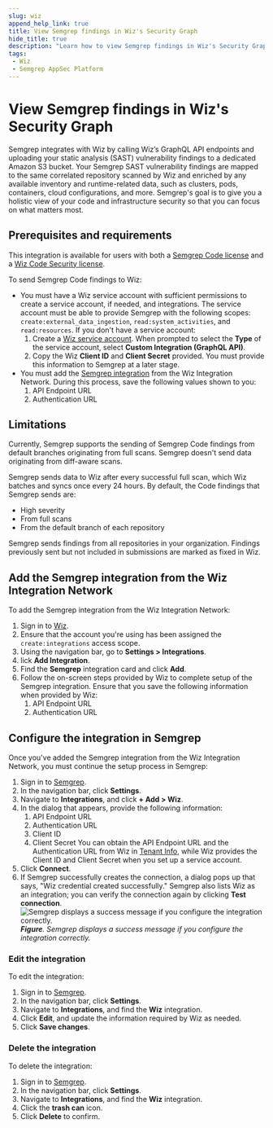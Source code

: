 ```yaml
---
slug: wiz
append_help_link: true
title: View Semgrep findings in Wiz's Security Graph
hide_title: true
description: "Learn how to view Semgrep findings in Wiz's Security Graph."
tags:
 - Wiz
 - Semgrep AppSec Platform
---
```


# View Semgrep findings in Wiz's Security Graph

Semgrep integrates with Wiz by calling Wiz’s GraphQL API endpoints and uploading your static analysis (SAST) vulnerability findings to a dedicated Amazon S3 bucket. Your Semgrep SAST vulnerability findings are mapped to the same correlated repository scanned by Wiz and enriched by any available inventory and runtime-related data, such as clusters, pods, containers, cloud configurations, and more. Semgrep's goal is to give you a holistic view of your code and infrastructure security so that you can focus on what matters most.

## Prerequisites and requirements

This integration is available for users with both a [Semgrep Code license](https://semgrep.dev/products/semgrep-code/) and a [Wiz Code Security license](https://www.wiz.io/platform/wiz-code). 

To send Semgrep Code findings to Wiz:

- You must have a Wiz service account with sufficient permissions to create a service account, if needed, and integrations. The service account must be able to provide Semgrep with the following scopes: `create:external_data_ingestion`, `read:system_activities`, and `read:resources`. If you don't have a service account:
    1. Create a [Wiz service account](https://docs.wiz.io/wiz-docs/docs/service-accounts-settings?lng=en). When prompted to select the **Type** of the service account, select **Custom Integration (GraphQL API)**.
    2. Copy the Wiz **Client ID** and **Client Secret** provided. You must provide this information to Semgrep at a later stage.
- You must add the [Semgrep integration](https://app.wiz.io/settings/automation/integrations) from the Wiz Integration Network. During this process, save the following values shown to you:
   1. API Endpoint URL
   2. Authentication URL

## Limitations

Currently, Semgrep supports the sending of Semgrep Code findings from default branches originating from full scans. Semgrep doesn't send data originating from diff-aware scans.

Semgrep sends data to Wiz after every successful full scan, which Wiz batches and syncs once every 24 hours. By default, the Code findings that Semgrep sends are:

  - High severity
  - From full scans
  - From the default branch of each repository

Semgrep sends findings from all repositories in your organization. Findings previously sent but not included in submissions are marked as fixed in Wiz.

## Add the Semgrep integration from the Wiz Integration Network

To add the Semgrep integration from the Wiz Integration Network:

1. Sign in to [Wiz](https://app.wiz.io/login).
2. Ensure that the account you're using has been assigned the `create:integrations` access scope.
3. Using the navigation bar, go to **Settings > Integrations**.
4. lick **Add Integration**.
5. Find the **Semgrep** integration card and click **Add**.
6. Follow the on-screen steps provided by Wiz to complete setup of the Semgrep integration. Ensure that you save the following information when provided by Wiz: 
   1. API Endpoint URL
   2. Authentication URL

## Configure the integration in Semgrep

Once you've added the Semgrep integration from the Wiz Integration Network, you must continue the setup process in Semgrep:

1. Sign in to [Semgrep](https://semgrep.dev/login).
1. In the navigation bar, click **Settings**.
2. Navigate to **Integrations**, and click **+ Add > Wiz**. 
3. In the dialog that appears, provide the following information:
   1. API Endpoint URL
   2. Authentication URL
   3. Client ID
   4. Client Secret
   You can obtain the API Endpoint URL and the Authentication URL from Wiz in [Tenant Info](https://app.wiz.io/tenant-info/general), while Wiz provides the Client ID and Client Secret when you set up a service account.
4. Click **Connect**.
5. If Semgrep successfully creates the connection, a dialog pops up that says, "Wiz credential created successfully." Semgrep also lists Wiz as an integration; you can verify the connection again by clicking **Test connection**.
   ![Semgrep displays a success message if you configure the integration correctly.](/img/kb/wiz-semgrep-integration.png#md-width)
   _**Figure**. Semgrep displays a success message if you configure the integration correctly._

### Edit the integration

To edit the integration:

1. Sign in to [Semgrep](https://semgrep.dev/login).
2. In the navigation bar, click **Settings**.
3. Navigate to **Integrations**, and find the **Wiz** integration.
4. Click **Edit**, and update the information required by Wiz as needed.
5. Click **Save changes**.

### Delete the integration

To delete the integration:

1. Sign in to [Semgrep](https://semgrep.dev/login).
2. In the navigation bar, click **Settings**.
3. Navigate to **Integrations**, and find the **Wiz** integration.
4. Click the **<i class="fa-solid fa-trash"></i> trash can** icon.
5. Click **Delete** to confirm.
